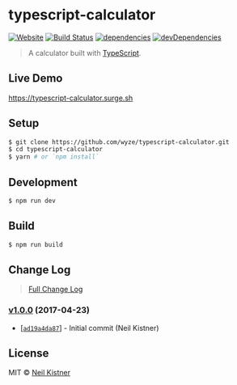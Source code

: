 # typescript-calculator

[![Website][website-image]][website-url]
[![Build Status][travis-image]][travis-url]
[![dependencies][deps-image]][deps-url]
[![devDependencies][depsdev-image]][depsdev-url]

> A calculator built with [TypeScript](https://github.com/Microsoft/typescript).

## Live Demo

https://typescript-calculator.surge.sh

## Setup

```sh
$ git clone https://github.com/wyze/typescript-calculator.git
$ cd typescript-calculator
$ yarn # or `npm install`
```

## Development

```sh
$ npm run dev
```

## Build

```sh
$ npm run build
```

## Change Log

> [Full Change Log](changelog.md)

### [v1.0.0](https://github.com/wyze/typescript-calculator/releases/tag/v1.0.0) (2017-04-23)

* [[`ad19a4da87`](https://github.com/wyze/typescript-calculator/commit/ad19a4da87)] - Initial commit (Neil Kistner)

## License

MIT © [Neil Kistner](https://neilkistner.com)

[website-image]: https://img.shields.io/website-up-down-green-red/https/typescript-calculator.surge.sh.svg?style=flat-square
[website-url]: https://typescript-calculator.surge.sh

[travis-image]: https://img.shields.io/travis/wyze/typescript-calculator.svg?style=flat-square
[travis-url]: https://travis-ci.org/wyze/typescript-calculator


[deps-image]: https://img.shields.io/david/wyze/typescript-calculator.svg?style=flat-square
[deps-url]: https://david-dm.org/wyze/typescript-calculator

[depsdev-image]: https://img.shields.io/david/dev/wyze/typescript-calculator.svg?style=flat-square
[depsdev-url]: https://david-dm.org/wyze/typescript-calculator?type=dev
